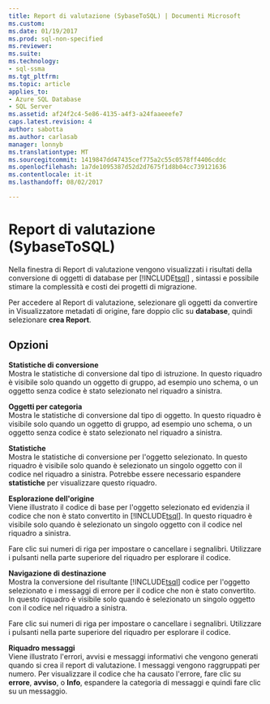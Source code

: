 ```yaml
---
title: Report di valutazione (SybaseToSQL) | Documenti Microsoft
ms.custom: 
ms.date: 01/19/2017
ms.prod: sql-non-specified
ms.reviewer: 
ms.suite: 
ms.technology:
- sql-ssma
ms.tgt_pltfrm: 
ms.topic: article
applies_to:
- Azure SQL Database
- SQL Server
ms.assetid: af24f2c4-5e86-4135-a4f3-a24faaeeefe7
caps.latest.revision: 4
author: sabotta
ms.author: carlasab
manager: lonnyb
ms.translationtype: MT
ms.sourcegitcommit: 1419847dd47435cef775a2c55c0578ff4406cddc
ms.openlocfilehash: 1a7de1095387d52d2d7675f1d8b04cc739121636
ms.contentlocale: it-it
ms.lasthandoff: 08/02/2017

---
```

# <a name="assessment-report-sybasetosql"></a>Report di valutazione (SybaseToSQL)
Nella finestra di Report di valutazione vengono visualizzati i risultati della conversione di oggetti di database per [!INCLUDE[tsql](../../includes/tsql_md.md)] , sintassi e possibile stimare la complessità e costi dei progetti di migrazione.  
  
Per accedere al Report di valutazione, selezionare gli oggetti da convertire in Visualizzatore metadati di origine, fare doppio clic su **database**, quindi selezionare **crea Report**.  
  
## <a name="options"></a>Opzioni  
**Statistiche di conversione**  
Mostra le statistiche di conversione dal tipo di istruzione. In questo riquadro è visibile solo quando un oggetto di gruppo, ad esempio uno schema, o un oggetto senza codice è stato selezionato nel riquadro a sinistra.  
  
**Oggetti per categoria**  
Mostra le statistiche di conversione dal tipo di oggetto. In questo riquadro è visibile solo quando un oggetto di gruppo, ad esempio uno schema, o un oggetto senza codice è stato selezionato nel riquadro a sinistra.  
  
**Statistiche**  
Mostra le statistiche di conversione per l'oggetto selezionato. In questo riquadro è visibile solo quando è selezionato un singolo oggetto con il codice nel riquadro a sinistra. Potrebbe essere necessario espandere **statistiche** per visualizzare questo riquadro.  
  
**Esplorazione dell'origine**  
Viene illustrato il codice di base per l'oggetto selezionato ed evidenzia il codice che non è stato convertito in [!INCLUDE[tsql](../../includes/tsql_md.md)]. In questo riquadro è visibile solo quando è selezionato un singolo oggetto con il codice nel riquadro a sinistra.  
  
Fare clic sui numeri di riga per impostare o cancellare i segnalibri. Utilizzare i pulsanti nella parte superiore del riquadro per esplorare il codice.  
  
**Navigazione di destinazione**  
Mostra la conversione del risultante [!INCLUDE[tsql](../../includes/tsql_md.md)] codice per l'oggetto selezionato e i messaggi di errore per il codice che non è stato convertito. In questo riquadro è visibile solo quando è selezionato un singolo oggetto con il codice nel riquadro a sinistra.  
  
Fare clic sui numeri di riga per impostare o cancellare i segnalibri. Utilizzare i pulsanti nella parte superiore del riquadro per esplorare il codice.  
  
**Riquadro messaggi**  
Viene illustrato l'errori, avvisi e messaggi informativi che vengono generati quando si crea il report di valutazione. I messaggi vengono raggruppati per numero. Per visualizzare il codice che ha causato l'errore, fare clic su **errore**, **avviso**, o **Info**, espandere la categoria di messaggi e quindi fare clic su un messaggio.  
  

